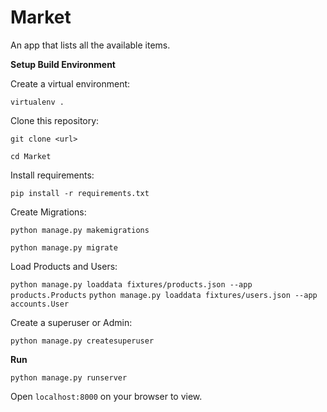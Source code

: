 # Market
An app that lists all the available items.


**Setup Build Environment**

Create a virtual environment:

```virtualenv .```

Clone this repository:

```git clone <url>```

```cd Market```

Install requirements:

```pip install -r requirements.txt```

Create Migrations:

```python manage.py makemigrations```

```python manage.py migrate```

Load Products and Users:

`python manage.py loaddata fixtures/products.json --app products.Products`
`python manage.py loaddata fixtures/users.json --app accounts.User`


Create a superuser or Admin:

`python manage.py createsuperuser`



**Run**

```python manage.py runserver```

Open `localhost:8000` on your browser to view.

 
